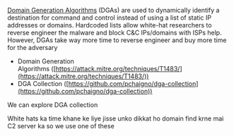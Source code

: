 [Domain Generation Algorithms](https://attack.mitre.org/techniques/T1483/) (DGAs) are used to dynamically identify a destination for command and control instead of using a list of static IP addresses or domains. Hardcoded lists allow white-hat researchers to reverse engineer the malware and block C&C IPs/domains with ISPs help. However, DGAs take way more time to reverse engineer and buy more time for the adversary

-   Domain Generation Algorithms ([https://attack.mitre.org/techniques/T1483/](https://attack.mitre.org/techniques/T1483/))
-   DGA Collection ([https://github.com/pchaigno/dga-collection](https://github.com/pchaigno/dga-collection))

We can explore DGA collection 

White hats ka time khane ke liye jisse unko dikkat ho domain find krne mai C2 server ka so we use one of these

